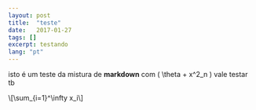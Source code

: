 ```yaml
---
layout: post
title:  "teste"
date:   2017-01-27
tags: []
excerpt: testando
lang: "pt"
---
```

isto é um teste da mistura de __markdown__ com <span>\( \theta + x^2_n \)</span> vale testar tb

<p>\[\sum_{i=1}^\infty x_i\]</p>
